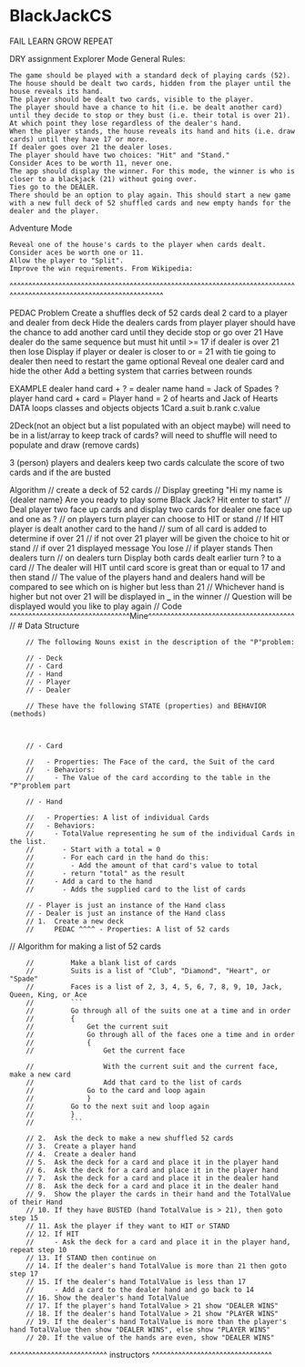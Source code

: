 # BlackJackCS

FAIL LEARN GROW REPEAT

DRY
assignment
Explorer Mode
General Rules:

    The game should be played with a standard deck of playing cards (52).
    The house should be dealt two cards, hidden from the player until the house reveals its hand.
    The player should be dealt two cards, visible to the player.
    The player should have a chance to hit (i.e. be dealt another card) until they decide to stop or they bust (i.e. their total is over 21). At which point they lose regardless of the dealer's hand.
    When the player stands, the house reveals its hand and hits (i.e. draw cards) until they have 17 or more.
    If dealer goes over 21 the dealer loses.
    The player should have two choices: "Hit" and "Stand."
    Consider Aces to be worth 11, never one.
    The app should display the winner. For this mode, the winner is who is closer to a blackjack (21) without going over.
    Ties go to the DEALER.
    There should be an option to play again. This should start a new game with a new full deck of 52 shuffled cards and new empty hands for the dealer and the player.

Adventure Mode

    Reveal one of the house's cards to the player when cards dealt.
    Consider aces be worth one or 11.
    Allow the player to "Split".
    Improve the win requirements. From Wikipedia:

^^^^^^^^^^^^^^^^^^^^^^^^^^^^^^^^^^^^^^^^^^^^^^^^^^^^^^^^^^^^^^^^^^^^^^^^^^^^^^^^^^^^^^^^^^^^^^^^^^^^^^^^^^^^^^^^^^^^^

PEDAC
Problem
Create a shuffles deck of 52 cards
deal 2 card to a player and dealer from deck
Hide the dealers cards from player
player should have the chance to add another card until they decide stop or go over 21
Have dealer do the same sequence but must hit until >= 17 if dealer is over 21 then lose
Display if player or dealer is closer to or = 21 with tie going to dealer
then need to restart the game
optional
Reveal one dealer card and hide the other
Add a betting system that carries between rounds

EXAMPLE
dealer hand card + ? = dealer name hand = Jack of Spades ?
player hand card + card = Player hand = 2 of hearts and Jack of Hearts
DATA
loops classes and objects
objects
1Card
a.suit
b.rank
c.value

2Deck(not an object but a list populated with an object maybe) will need to be in a list/array to keep track of cards?
will need to shuffle
will need to populate and draw (remove cards)

3 (person) players and dealers
keep two cards
calculate the score of two cards and if the are busted

Algorithm
// create a deck of 52 cards
// Display greeting "Hi my name is {dealer name} Are you ready to play some Black Jack? Hit enter to start"
// Deal player two face up cards and display two cards for dealer one face up and one as ?
// on players turn player can choose to HIT or stand
// If HIT player is dealt another card to the hand
// sum of all card is added to determine if over 21
// if not over 21 player will be given the choice to hit or stand
// if over 21 displayed message You lose
// if player stands Then dealers turn
// on dealers turn Display both cards dealt earlier turn ? to a card
// The dealer will HIT until card score is great than or equal to 17 and then stand
// The value of the players hand and dealers hand will be compared to see which on is higher but less than 21
// Whichever hand is higher but not over 21 will be displayed in **\_** in the winner
// Question will be displayed would you like to play again
//
Code
^^^^^^^^^^^^^^^^^^^^^^^^^^^^^^^^Mine^^^^^^^^^^^^^^^^^^^^^^^^^^^^^^^^^^^^^^^
// # Data Structure

        // The following Nouns exist in the description of the "P"problem:

        // - Deck
        // - Card
        // - Hand
        // - Player
        // - Dealer

        // These have the following STATE (properties) and BEHAVIOR (methods)



        // - Card

        //   - Properties: The Face of the card, the Suit of the card
        //   - Behaviors:
        //     - The Value of the card according to the table in the "P"problem part

        // - Hand

        //   - Properties: A list of individual Cards
        //   - Behaviors:
        //     - TotalValue representing he sum of the individual Cards in the list.
        //       - Start with a total = 0
        //       - For each card in the hand do this:
        //         - Add the amount of that card's value to total
        //       - return "total" as the result
        //     - Add a card to the hand
        //       - Adds the supplied card to the list of cards

        // - Player is just an instance of the Hand class
        // - Dealer is just an instance of the Hand class
        // 1.  Create a new deck
        //     PEDAC ^^^^ - Properties: A list of 52 cards

// Algorithm for making a list of 52 cards

        //         Make a blank list of cards
        //         Suits is a list of "Club", "Diamond", "Heart", or "Spade"
        //         Faces is a list of 2, 3, 4, 5, 6, 7, 8, 9, 10, Jack, Queen, King, or Ace
        //         ```
        //         Go through all of the suits one at a time and in order
        //         {
        //             Get the current suit
        //             Go through all of the faces one a time and in order
        //             {
        //                 Get the current face

        //                 With the current suit and the current face, make a new card
        //                 Add that card to the list of cards
        //             Go to the card and loop again
        //             }
        //         Go to the next suit and loop again
        //         }
        //         ```

        // 2.  Ask the deck to make a new shuffled 52 cards
        // 3.  Create a player hand
        // 4.  Create a dealer hand
        // 5.  Ask the deck for a card and place it in the player hand
        // 6.  Ask the deck for a card and place it in the player hand
        // 7.  Ask the deck for a card and place it in the dealer hand
        // 8.  Ask the deck for a card and place it in the dealer hand
        // 9.  Show the player the cards in their hand and the TotalValue of their Hand
        // 10. If they have BUSTED (hand TotalValue is > 21), then goto step 15
        // 11. Ask the player if they want to HIT or STAND
        // 12. If HIT
        //     - Ask the deck for a card and place it in the player hand, repeat step 10
        // 13. If STAND then continue on
        // 14. If the dealer's hand TotalValue is more than 21 then goto step 17
        // 15. If the dealer's hand TotalValue is less than 17
        //     - Add a card to the dealer hand and go back to 14
        // 16. Show the dealer's hand TotalValue
        // 17. If the player's hand TotalValue > 21 show "DEALER WINS"
        // 18. If the dealer's hand TotalValue > 21 show "PLAYER WINS"
        // 19. If the dealer's hand TotalValue is more than the player's hand TotalValue then show "DEALER WINS", else show "PLAYER WINS"
        // 20. If the value of the hands are even, show "DEALER WINS"

^^^^^^^^^^^^^^^^^^^^^^^^^^ instructors ^^^^^^^^^^^^^^^^^^^^^^^^^^^^^^^^

